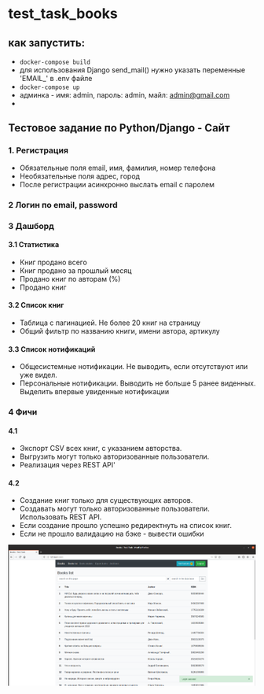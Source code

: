 # test_task_books

## как запустить:
- <code>docker-compose build</code>
- для использования Django send_mail() нужно указать переменные 'EMAIL_' в .env файле
- <code>docker-compose up</code>
- админка - имя: admin, пароль: admin, майл: admin@gmail.com
- 

## Тестовое задание по Python/Django - Сайт

### 1. Регистрация
- Обязательные поля email, имя, фамилия, номер телефона
- Необязательные поля адрес, город
- После регистрации асинхронно выслать email с паролем

### 2 Логин по email, password

### 3 Дашборд

#### 3.1 Статистика
- Книг продано всего
- Книг продано за прошлый месяц
- Продано книг по авторам (%)
- Продано книг 

#### 3.2 Список книг
- Таблица с пагинацией. Не более 20 книг на страницу
- Общий фильтр по названию книги, имени автора, артикулу

#### 3.3 Список нотификаций
- Общесистемные нотификации. Не выводить, если отсутствуют или уже видел.
- Персональные нотификации. Выводить не больше 5 ранее виденных. Выделить впервые увиденные нотификации

### 4 Фичи

#### 4.1
- Экспорт CSV всех книг, с указанием авторства. 
- Выгрузить могут только авторизованные пользователи. 
- Реализация через REST API'


#### 4.2
- Создание книг только для существующих авторов. 
- Создавать могут только авторизованные пользователи. Использовать REST API. 
- Если создание прошло успешно редиректнуть на список книг. 
- Если не прошло валидацию на бэке - вывести ошибки

<img src="https://github.com/Valentin-Golyonko/test_task_books/blob/master/main-page.png" alt="main-page">
